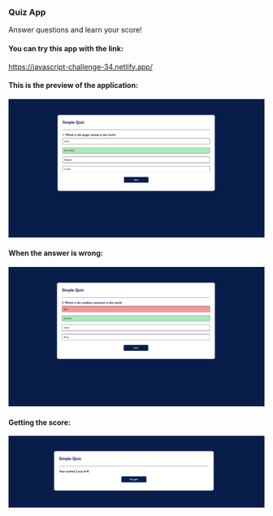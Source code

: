 ### Quiz App
Answer questions and learn your score!

#### You can try this app with the link:
https://javascript-challenge-34.netlify.app/

#### This is the preview of the application:
![Screenshot of deployed app](preview/preview1.png)

#### When the answer is wrong:
![Screenshot of deployed app](preview/preview2.png)

#### Getting the score:
![Screenshot of deployed app](preview/preview3.png)
